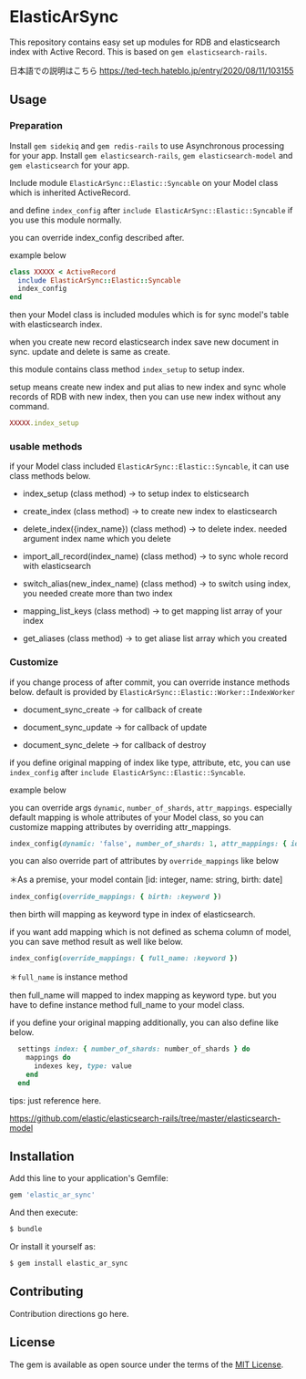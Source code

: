 # ElasticArSync
This repository contains easy set up modules for RDB and elasticsearch index with Active Record.
This is based on `gem elasticsearch-rails`.

日本語での説明はこちら
https://ted-tech.hateblo.jp/entry/2020/08/11/103155

## Usage
### Preparation
Install `gem sidekiq` and `gem redis-rails` to use Asynchronous processing for your app.
Install `gem elasticsearch-rails`, `gem elasticsearch-model` and `gem elasticsearch` for your app.


Include module `ElasticArSync::Elastic::Syncable` on your Model class which is inherited ActiveRecord.

and define `index_config` after `include ElasticArSync::Elastic::Syncable` if you use this module normally.

you can override index_config described after.

example below

```ruby
class XXXXX < ActiveRecord
  include ElasticArSync::Elastic::Syncable
  index_config
end
```

then your Model class is included modules which is for sync model's table with elasticsearch index.

when you create new record elasticsearch index save new document in sync.
update and delete is same as create.

this module contains class method `index_setup` to setup index.

setup means create new index and put alias to new index and sync whole records of RDB with new index,
then you can use new index without any command.

```ruby
XXXXX.index_setup
```

### usable methods
if your Model class included `ElasticArSync::Elastic::Syncable`, it can use class methods below.

- index_setup (class method)
→ to setup index to elsticsearch

- create_index (class method)
→ to create new index to elasticsearch

- delete_index({index_name})  (class method)
→ to delete index. needed argument index name which you delete

- import_all_record(index_name) (class method)
→ to sync whole record with elasticsearch

- switch_alias(new_index_name) (class method)
→ to switch using index, you needed create more than two index

- mapping_list_keys (class method)
→ to get mapping list array of your index

- get_aliases (class method)
→ to get aliase list array which you created

### Customize
if you change process of after commit, you can override instance methods below.
default is provided by `ElasticArSync::Elastic::Worker::IndexWorker`

- document_sync_create
→ for callback of create

- document_sync_update
→ for callback of update

- document_sync_delete
→ for callback of destroy

if you define original mapping of index like type, attribute, etc, 
you can use `index_config` after `include ElasticArSync::Elastic::Syncable`.

example below

you can override args `dynamic`, `number_of_shards`, `attr_mappings`.
especially default mapping is whole attributes of your Model class, so you can customize mapping attributes by overriding attr_mappings.
```ruby
index_config(dynamic: 'false', number_of_shards: 1, attr_mappings: { id: 'integer', name: 'text', birth: 'date' })
```

you can also override part of attributes by `override_mappings` like below

＊As a premise, your model contain [id: integer, name: string, birth: date]

```ruby
index_config(override_mappings: { birth: :keyword })
```

then birth will mapping as keyword type in index of elasticsearch.

if you want add mapping which is not defined as schema column of model, you can save method result as well like below.

```ruby
index_config(override_mappings: { full_name: :keyword })
```

＊`full_name` is instance method

then full_name will mapped to index mapping as keyword type. but you have to define instance method full_name to your model class.

if you define your original mapping additionally, you can also define like below.

```ruby
  settings index: { number_of_shards: number_of_shards } do
    mappings do
      indexes key, type: value
    end
  end
```

tips: just reference here.

https://github.com/elastic/elasticsearch-rails/tree/master/elasticsearch-model

## Installation
Add this line to your application's Gemfile:

```ruby
gem 'elastic_ar_sync'
```

And then execute:
```bash
$ bundle
```

Or install it yourself as:
```bash
$ gem install elastic_ar_sync
```

## Contributing
Contribution directions go here.

## License
The gem is available as open source under the terms of the [MIT License](https://opensource.org/licenses/MIT).
